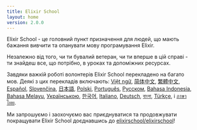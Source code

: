 ```yaml
---
title: Elixir School
layout: home
version: 2.0.0
---
```


Elixir School - це головний пункт призначення для людей, що мають бажання вивчити та опанувати мову програмування Elixir.

Незалежно від того, чи ти бувалий ветеран, чи ти вперше в цій справі - ти знайдеш все, що потрібно, в уроках та допоміжних ресурсах.

Завдяки важкій роботі волонтерів Elixir School перекладено на багато мов.  Деякі з цих перекладів включають: [Việt ngữ][vi], [简体中文][zh-hans], [繁體中文][zh-hant], [Español][es], [Slovenčina][sk], [日本語][ja], [Polski][pl], [Português][pt], [Русском][ru], [Bahasa Indonesia][id], [Bahasa Melayu][ms], [Українською][uk], [한국어][ko], [Italiano][it], [Deutsch][de], [বাংলা][bn], [Türkçe][tr], і [ภาษาไทย][th].

Ми запрошуємо і заохочуємо вас приєднуватися та продовжувати покращувати Elixir School доєднавшись до [elixirschool/elixirschool](https://github.com/elixirschool/elixirschool)!

  [es]: /es/
  [it]: /it/
  [ja]: /ja/
  [ko]: /ko/
  [pl]: /pl/
  [pt]: /pt/
  [ru]: /ru/
  [sk]: /sk/
  [vi]: /vi/
  [id]: /id/
  [ms]: /ms/
  [uk]: /uk/
  [de]: /de/
  [bn]: /bn/
  [tr]: /tr/
  [th]: /th/
  [zh-hans]: /zh-hans/
  [zh-hant]: /zh-hant/
